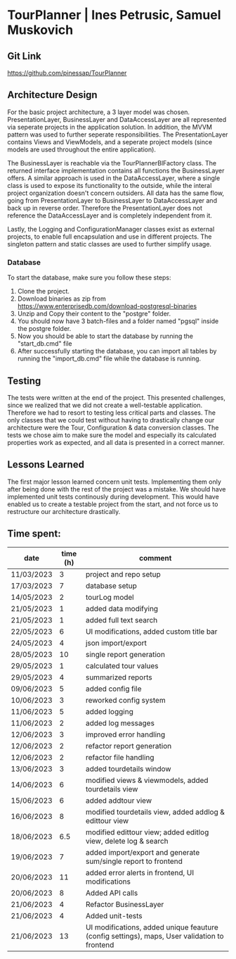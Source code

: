 # TourPlanner | Ines Petrusic, Samuel Muskovich

## Git Link

https://github.com/pinessap/TourPlanner

## Architecture Design

For the basic project architecture, a 3 layer model was chosen. PresentationLayer, BusinessLayer and DataAccessLayer are all represented via seperate projects in the application solution. In addition, the MVVM pattern was used to further seperate responsibilities. The PresentationLayer contains Views and ViewModels, and a seperate project models (since models are used throughout the entire application).

The BusinessLayer is reachable via the TourPlannerBlFactory class. The returned interface implementation contains all functions the BusinessLayer offers. A similar approach is used in the DataAccessLayer, where a single class is used to expose its functionality to the outside, while the interal project organization doesn't concern outsiders. All data has the same flow, going from PresentationLayer to BusinessLayer to DataAccessLayer and back up in reverse order. Therefore the PresentationLayer does not reference the DataAccessLayer and is completely independent from it.

Lastly, the Logging and ConfigurationManager classes exist as external projects, to enable full encapsulation and use in different projects. The singleton pattern and static classes are used to further simplify usage.

### Database

To start the database, make sure you follow these steps:

1. Clone the project.
2. Download binaries as zip from https://www.enterprisedb.com/download-postgresql-binaries
3. Unzip and Copy their content to the "postgre" folder.
4. You should now have 3 batch-files and a folder named "pgsql" inside the postgre folder.
5. Now you should be able to start the database by running the "start_db.cmd" file
6. After successfully starting the database, you can import all tables by running the "import_db.cmd" file while the database is running.

## Testing

The tests were written at the end of the project. This presented challenges, since we realized that we did not create a well-testable application. Therefore we had to resort to testing less critical parts and classes. The only classes that we could test without having to drastically change our architecture were the Tour, Configuration & data conversion classes. The tests we chose aim to make sure the model and especially its calculated properties work as expected, and all data is presented in a correct manner.

## Lessons Learned

The first major lesson learned concern unit tests. Implementing them only after being done with the rest of the project was a mistake. We should have implemented unit tests continously during development. This would have enabled us to create a testable project from the start, and not force us to restructure our architecture drastically.

## Time spent:

| date       | time (h) | comment                                                                                      |
| ---------- | -------- | -------------------------------------------------------------------------------------------- |
| 11/03/2023 | 3        | project and repo setup                                                                       |
| 17/03/2023 | 7        | database setup                                                                               |
| 14/05/2023 | 2        | tourLog model                                                                                |
| 21/05/2023 | 1        | added data modifying                                                                         |
| 21/05/2023 | 1        | added full text search                                                                       |
| 22/05/2023 | 6        | UI modifications, added custom title bar                                                     |
| 24/05/2023 | 4        | json import/export                                                                           |
| 28/05/2023 | 10       | single report generation                                                                     |
| 29/05/2023 | 1        | calculated tour values                                                                       |
| 29/05/2023 | 4        | summarized reports                                                                           |
| 09/06/2023 | 5        | added config file                                                                            |
| 10/06/2023 | 3        | reworked config system                                                                       |
| 11/06/2023 | 5        | added logging                                                                                |
| 11/06/2023 | 2        | added log messages                                                                           |
| 12/06/2023 | 3        | improved error handling                                                                      |
| 12/06/2023 | 2        | refactor report generation                                                                   |
| 12/06/2023 | 2        | refactor file handling                                                                       |
| 13/06/2023 | 3        | added tourdetails window                                                                     |
| 14/06/2023 | 6        | modified views & viewmodels, added tourdetails view                                          |
| 15/06/2023 | 6        | added addtour view                                                                           |
| 16/06/2023 | 8        | modified tourdetails view, added addlog & edittour view                                      |
| 18/06/2023 | 6.5      | modified edittour view; added editlog view, delete log & search                              |
| 19/06/2023 | 7        | added import/export and generate sum/single report to frontend                               |
| 20/06/2023 | 11       | added error alerts in frontend, UI modifications                                             |
| 20/06/2023 | 8        | Added API calls                                                                              |
| 21/06/2023 | 4        | Refactor BusinessLayer                                                                       |
| 21/06/2023 | 4        | Added unit-tests                                                                             |
| 21/06/2023 | 13       | UI modifications, added unique feauture (config settings), maps, User validation to frontend |
